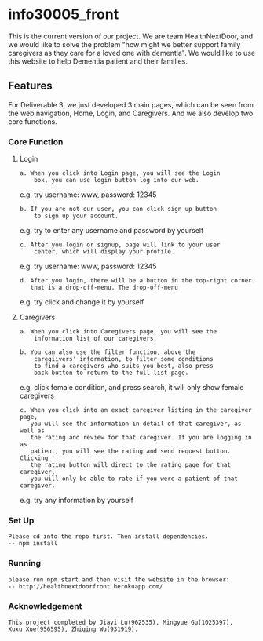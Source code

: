 # info30005_front

This is the current version of our project. We are team HealthNextDoor,
 and we would like to solve the problem "how might we better support family caregivers 
 as they care for a loved one with dementia". We would like to use 
 this website to help Dementia patient and their families.
 
 ## Features
 
 For Deliverable 3, we just developed 3 main pages, which can 
 be seen from the web navigation, Home, Login, and Caregivers. 
 And we also develop two core functions.
 
 ### Core Function
 
 1. Login 
 
        a. When you click into Login page, you will see the Login
            box, you can use login button log into our web. 
    e.g. try username: www, password: 12345
        
        b. If you are not our user, you can click sign up button 
            to sign up your account.
    e.g. try to enter any username and password by yourself
 
        c. After you login or signup, page will link to your user
            center, which will display your profile. 
    e.g. try username: www, password: 12345
    
        d. After you login, there will be a button in the top-right corner.
           that is a drop-off-menu. The drop-off-menu
    e.g. try click and change it by yourself
    
 2. Caregivers
 
        a. When you click into Caregivers page, you will see the
            information list of our caregivers.
            
        b. You can also use the filter function, above the 
            caregiivers' information, to filter some conditions
            to find a caregivers who suits you best, also press
            back button to return to the full list page.
     e.g. click female condition, and press search, it will only 
        show female caregivers
        
        c. When you click into an exact caregiver listing in the caregiver page,
           you will see the information in detail of that caregiver, as well as
           the rating and review for that caregiver. If you are logging in as 
           patient, you will see the rating and send request button. Clicking
           the rating button will direct to the rating page for that caregiver,
           you will only be able to rate if you were a patient of that caregiver.
          
     e.g. try any information by yourself
     
### Set Up

    Please cd into the repo first. Then install dependencies.
    -- npm install
    
### Running

    please run npm start and then visit the website in the browser:
    -- http://healthnextdoorfront.herokuapp.com/
    
### Acknowledgement

    This project completed by Jiayi Lu(962535), Mingyue Gu(1025397), 
    Xuxu Xue(956595), Zhiqing Wu(931919).
    
     